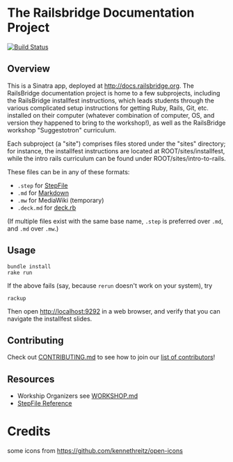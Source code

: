 # The Railsbridge Documentation Project

[![Build Status](https://travis-ci.org/railsbridge/docs.png)](https://travis-ci.org/railsbridge/docs)

## Overview

This is a Sinatra app, deployed at <http://docs.railsbridge.org>. The RailsBridge documentation project is home to a few subprojects, including the RailsBridge installfest instructions, which leads students through the various complicated setup instructions for getting Ruby, Rails, Git, etc. installed on their computer (whatever combination of computer, OS, and version they happened to bring to the workshop!), as well as the RailsBridge workshop "Suggestotron" curriculum.

Each subproject (a "site") comprises files stored under the "sites" directory; for instance, the installfest instructions are located at ROOT/sites/installfest, while the intro rails curriculum can be found under ROOT/sites/intro-to-rails.

These files can be in any of these formats:

* `.step` for [StepFile](//github.com/railsbridge/docs/blob/master/step_file_reference.md)
* `.md` for [Markdown](http://daringfireball.net/projects/markdown/syntax)
* `.mw` for MediaWiki (temporary)
* `.deck.md` for [deck.rb](https://github.com/alexch/deck.rb)

(If multiple files exist with the same base name, `.step` is preferred over `.md`, and `.md` over `.mw`.)

## Usage

    bundle install
    rake run

If the above fails (say, because `rerun` doesn't work on your system), try

    rackup
    
Then open <http://localhost:9292> in a web browser, and verify that you can navigate the installfest slides.

## Contributing

Check out [CONTRIBUTING.md](//github.com/railsbridge/docs/blob/master/CONTRIBUTING.md) to see how to join our [list of contributors](https://github.com/railsbridge/docs/contributors)!

## Resources

- Workship Organizers see [WORKSHOP.md](//github.com/railsbridge/docs/blob/master/WORKSHOP.md)
- [StepFile Reference](//github.com/railsbridge/docs/blob/master/step_file_reference.md)

# Credits

some icons from https://github.com/kennethreitz/open-icons
